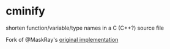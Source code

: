 # cminify
shorten function/variable/type names in a C (C++?) source file

Fork of @MaskRay's [original implementation](https://gist.github.com/MaskRay/9574d2e4676a6eb5cbd76bf71fbe98c9)
